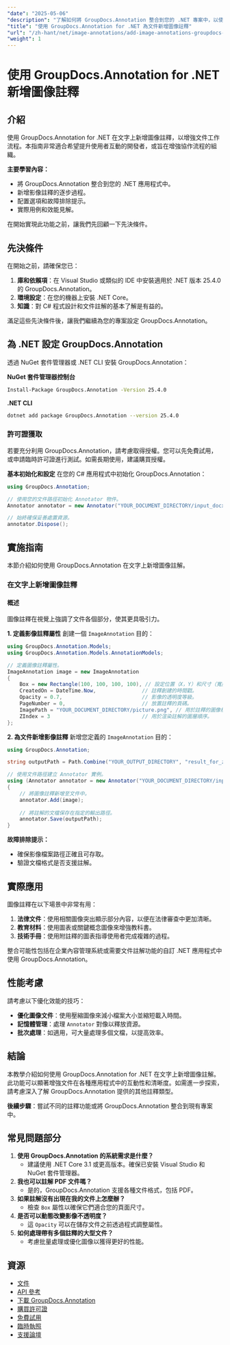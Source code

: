 ```yaml
---
"date": "2025-05-06"
"description": "了解如何將 GroupDocs.Annotation 整合到您的 .NET 專案中，以使用影像註解增強文件。提高用戶參與度並簡化協作。"
"title": "使用 GroupDocs.Annotation for .NET 為文件新增圖像註釋"
"url": "/zh-hant/net/image-annotations/add-image-annotations-groupdocs-net/"
"weight": 1
---
```


# 使用 GroupDocs.Annotation for .NET 新增圖像註釋

## 介紹

使用 GroupDocs.Annotation for .NET 在文字上新增圖像註釋，以增強文件工作流程。本指南非常適合希望提升使用者互動的開發者，或旨在增強協作流程的組織。

**主要學習內容：**
- 將 GroupDocs.Annotation 整合到您的 .NET 應用程式中。
- 新增影像註釋的逐步過程。
- 配置選項和故障排除提示。
- 實際用例和效能見解。

在開始實現此功能之前，讓我們先回顧一下先決條件。

## 先決條件
在開始之前，請確保您已：

1. **庫和依賴項**：在 Visual Studio 或類似的 IDE 中安裝適用於 .NET 版本 25.4.0 的 GroupDocs.Annotation。
2. **環境設定**：在您的機器上安裝 .NET Core。
3. **知識**：對 C# 程式設計和文件註解的基本了解是有益的。

滿足這些先決條件後，讓我們繼續為您的專案設定 GroupDocs.Annotation。

## 為 .NET 設定 GroupDocs.Annotation
透過 NuGet 套件管理器或 .NET CLI 安裝 GroupDocs.Annotation：

**NuGet 套件管理器控制台**
```bash
Install-Package GroupDocs.Annotation -Version 25.4.0
```

**.NET CLI**
```bash
dotnet add package GroupDocs.Annotation --version 25.4.0
```

### 許可證獲取
若要充分利用 GroupDocs.Annotation，請考慮取得授權。您可以先免費試用，或申請臨時許可證進行測試。如需長期使用，建議購買授權。

**基本初始化和設定**
在您的 C# 應用程式中初始化 GroupDocs.Annotation：

```csharp
using GroupDocs.Annotation;

// 使用您的文件路徑初始化 Annotator 物件。
Annotator annotator = new Annotator("YOUR_DOCUMENT_DIRECTORY/input_docx.docx");

// 始終確保妥善處置資源。
annotator.Dispose();
```

## 實施指南
本節介紹如何使用 GroupDocs.Annotation 在文字上新增圖像註解。

### 在文字上新增圖像註釋
#### 概述
圖像註釋在視覺上強調了文件各個部分，使其更具吸引力。

**1. 定義影像註釋屬性**
創建一個 `ImageAnnotation` 目的：

```csharp
using GroupDocs.Annotation.Models;
using GroupDocs.Annotation.Models.AnnotationModels;

// 定義圖像註釋屬性。
ImageAnnotation image = new ImageAnnotation
{
    Box = new Rectangle(100, 100, 100, 100), // 設定位置（X，Y）和尺寸（寬度，高度）。
    CreatedOn = DateTime.Now,               // 註釋創建的時間戳。
    Opacity = 0.7,                          // 影像的透明度等級。
    PageNumber = 0,                         // 放置註釋的頁碼。
    ImagePath = "YOUR_DOCUMENT_DIRECTORY/picture.png", // 用於註釋的圖像檔案的路徑。
    ZIndex = 3                              // 用於渲染註解的圖層順序。
};
```

**2. 為文件新增影像註釋**
新增您定義的 `ImageAnnotation` 目的：

```csharp
using GroupDocs.Annotation;

string outputPath = Path.Combine("YOUR_OUTPUT_DIRECTORY", "result_for_zIndex.docx");

// 使用文件路徑建立 Annotator 實例。
using (Annotator annotator = new Annotator("YOUR_DOCUMENT_DIRECTORY/input_docx.docx"))
{
    // 將圖像註釋新增至文件中。
    annotator.Add(image);
    
    // 將註解的文檔保存在指定的輸出路徑。
    annotator.Save(outputPath);
}
```

**故障排除提示：**
- 確保影像檔案路徑正確且可存取。
- 驗證文檔格式是否支援註解。

## 實際應用
圖像註釋在以下場景中非常有用：

1. **法律文件**：使用相關圖像突出顯示部分內容，以便在法律審查中更加清晰。
2. **教育材料**：使用圖表或關鍵概念圖像來增強教科書。
3. **技術手冊**：使用附註釋的圖表指導使用者完成複雜的過程。

整合可能性包括在企業內容管理系統或需要文件註解功能的自訂 .NET 應用程式中使用 GroupDocs.Annotation。

## 性能考慮
請考慮以下優化效能的技巧：
- **優化圖像文件**：使用壓縮圖像來減小檔案大小並縮短載入時間。
- **記憶體管理**：處理 `Annotator` 對像以釋放資源。
- **批次處理**：如適用，可大量處理多個文檔，以提高效率。

## 結論
本教學介紹如何使用 GroupDocs.Annotation for .NET 在文字上新增圖像註解。此功能可以顯著增強文件在各種應用程式中的互動性和清晰度。如需進一步探索，請考慮深入了解 GroupDocs.Annotation 提供的其他註釋類型。

**後續步驟**：嘗試不同的註釋功能或將 GroupDocs.Annotation 整合到現有專案中。

## 常見問題部分
1. **使用 GroupDocs.Annotation 的系統需求是什麼？**
   - 建議使用 .NET Core 3.1 或更高版本。確保已安裝 Visual Studio 和 NuGet 套件管理器。
2. **我也可以註解 PDF 文件嗎？**
   - 是的，GroupDocs.Annotation 支援各種文件格式，包括 PDF。
3. **如果註解沒有出現在我的文件上怎麼辦？**
   - 檢查 `Box` 屬性以確保它們適合您的頁面尺寸。
4. **是否可以動態改變影像不透明度？**
   - 這 `Opacity` 可以在儲存文件之前透過程式調整屬性。
5. **如何處理帶有多個註釋的大型文件？**
   - 考慮批量處理或優化圖像以獲得更好的性能。

## 資源
- [文件](https://docs.groupdocs.com/annotation/net/)
- [API 參考](https://reference.groupdocs.com/annotation/net/)
- [下載 GroupDocs.Annotation](https://releases.groupdocs.com/annotation/net/)
- [購買許可證](https://purchase.groupdocs.com/buy)
- [免費試用](https://releases.groupdocs.com/annotation/net/)
- [臨時執照](https://purchase.groupdocs.com/temporary-license/)
- [支援論壇](https://forum.groupdocs.com/c/annotation/)